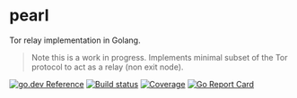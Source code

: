 # pearl

Tor relay implementation in Golang.

> Note this is a work in progress. Implements minimal subset of the Tor protocol to act as a relay (non exit node).

[![go.dev Reference](https://img.shields.io/badge/doc-reference-007d9b?logo=go&style=flat-square)](https://pkg.go.dev/github.com/mmcloughlin/pearl)
[![Build status](https://img.shields.io/travis/mmcloughlin/pearl.svg?style=flat-square)](https://travis-ci.org/mmcloughlin/pearl)
[![Coverage](https://img.shields.io/coveralls/mmcloughlin/pearl.svg?style=flat-square)](https://coveralls.io/r/mmcloughlin/pearl)
[![Go Report Card](https://goreportcard.com/badge/github.com/mmcloughlin/pearl?style=flat-square)](https://goreportcard.com/report/github.com/mmcloughlin/pearl)
